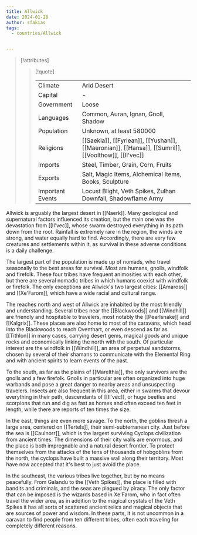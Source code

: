 ```yaml
---
title: Allwick
date: 2024-01-28
author: sfakias
tags:
  - countries/Allwick


---
```

> [!attributes]
> 
> > [!quote]
> >
> > | | |
> > | --- | --- |
> > | Climate | Arid Desert |
> > | Capital | - |
> > | Government | Loose |
> > | Languages | Common, Auran, Ignan, Gnoll, Shadow |
> > | Population | Unknown, at least 580000 |
> > | Religions | [[Saekla]], [[Fyrlean]], [[Yushan]], [[Maeronian]], [[Hansa]], [[Sumril]], [[Voolthow]], [[Il'vec]] |
> > | Imports | Steel, Timber, Grain, Corn, Fruits |
> > | Exports | Salt, Magic Items, Alchemical Items, Books, Sculpture |
> > | Important Events | Locust Blight, Veth Spikes, Zulhan Downfall, Shadowflame Army |

Allwick is arguably the largest desert in [[Naerk]]. Many geological and supernatural factors influenced its creation, but the main one was the devastation from [[Il'vec]], whose swarm destroyed everything in its path down from the root. Rainfall is extremely rare in the region, the winds are strong, and water equally hard to find. Accordingly, there are very few creatures and settlements within it, as survival in these adverse conditions is a daily challenge.

The largest part of the population is made up of nomads, who travel seasonally to the best areas for survival. Most are humans, gnolls, windfolk and firefolk. These four tribes have frequent animosities with each other, but there are several nomadic tribes in which humans coexist with windfolk or firefolk. The only exceptions are Allwick's two largest cities: [[Amaross]] and [[Xe'Farom]], which have a wide racial and cultural range.

The reaches north and west of Allwick are inhabited by the most friendly and understanding. Several tribes near the [[Blackwoods]] and [[Windhill]] are friendly and hospitable to travelers, most notably the [[Pearlsnake]] and [[Kalgrix]]. These places are also home to most of the caravans, which head into the Blackwoods to reach Oventhart, or even descend as far as [[Tithlon]] in many cases, carrying desert gems, magical goods and unique rocks and economically linking the north with the south. Of particular interest are the windfolk in [[Windhill]], an area of ​​perpetual sandstorms, chosen by several of their shamans to communicate with the Elemental Ring and with ancient spirits to learn events of the past.

To the south, as far as the plains of [[Marelthia]], the only survivors are the gnolls and a few firefolk. Gnolls in particular are often organized into huge warbands and pose a great danger to nearby areas and unsuspecting travelers. Insects are also frequent in this area, either in swarms that devour everything in their path, descendants of [[Il'vec]], or huge beetles and scorpions that run and dig as fast as horses and often exceed ten feet in length, while there are reports of ten times the size.

In the east, things are even more savage. To the north, the goblins thresh a large area, centered on [[Tertels]], their semi-subterranean city. Just before the sea is [[Caulnorr]], which is the largest surviving Cyclops civilization from ancient times. The dimensions of their city walls are enormous, and the place is both impregnable and a natural desert frontier. To protect themselves from the attacks of the tens of thousands of hobgoblins from the north, the cyclops have built a massive wall along their territory. Most have now accepted that it's best to just avoid the place.

In the southeast, the various tribes live together, but by no means peacefully. From Galandu to the [[Veth Spikes]], the place is filled with bandits and criminals, and the seas are plagued by piracy. The only factor that can be imposed is the wizards based in Xe'Farom, who in fact often travel the wider area, as in addition to the magical crystals of the Veth Spikes it has all sorts of scattered ancient relics and magical objects that are sources of power and wisdom. In these parts, it is not uncommon in a caravan to find people from ten different tribes, often each traveling for completely different reasons.